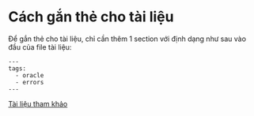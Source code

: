 
# Cách gắn thẻ cho tài liệu

Để gắn thẻ cho tài liệu, chỉ cần thêm 1 section với định dạng như sau vào đầu của file tài liệu:

```
---
tags:
  - oracle
  - errors
---
```

[Tài liệu tham khảo](https://squidfunk.github.io/mkdocs-material/plugins/tags/#meta.tags)